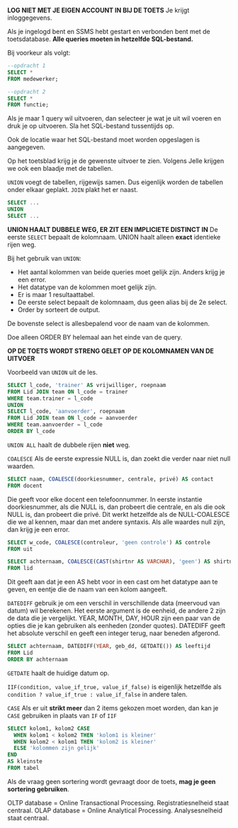 **LOG NIET MET JE EIGEN ACCOUNT IN BIJ DE TOETS**
Je krijgt inloggegevens.

Als je ingelogd bent en SSMS hebt gestart en verbonden bent met de toetsdatabase.
**Alle queries moeten in hetzelfde SQL-bestand.**

Bij voorkeur als volgt:
```sql
--opdracht 1
SELECT *
FROM medewerker;

--opdracht 2
SELECT *
FROM functie;
```

Als je maar 1 query wil uitvoeren, dan selecteer je wat je uit wil voeren en druk je op uitvoeren.
Sla het SQL-bestand tussentijds op.

Ook de locatie waar het SQL-bestand moet worden opgeslagen is aangegeven.

Op het toetsblad krijg je de gewenste uitvoer te zien.
Volgens Jelle krijgen we ook een blaadje met de tabellen.

`UNION` voegt de tabellen, rijgewijs samen. Dus eigenlijk worden de tabellen onder elkaar geplakt. `JOIN` plakt het er naast.
```sql
SELECT ...
UNION
SELECT ...
```
**UNION HAALT DUBBELE WEG, ER ZIT EEN IMPLICIETE DISTINCT IN**
De eerste `SELECT` bepaalt de kolomnaam. UNION haalt alleen **exact** identieke rijen weg.

Bij het gebruik van `UNION`:
- Het aantal kolommen van beide queries moet gelijk zijn. Anders krijg je een error.
- Het datatype van de kolommen moet gelijk zijn.
- Er is maar 1 resultaattabel.
- De eerste select bepaalt de kolomnaam, dus geen alias bij de 2e select.
- Order by sorteert de output.

De bovenste select is allesbepalend voor de naam van de kolommen.

Doe alleen ORDER BY helemaal aan het einde van de query.

**OP DE TOETS WORDT STRENG GELET OP DE KOLOMNAMEN VAN DE UITVOER**

Voorbeeld van `UNION` uit de les.
```sql
SELECT l_code, 'trainer' AS vrijwilliger, roepnaam
FROM Lid JOIN team ON l_code = trainer
WHERE team.trainer = l_code
UNION
SELECT l_code, 'aanvoerder', roepnaam
FROM Lid JOIN team ON l_code = aanvoerder
WHERE team.aanvoerder = l_code
ORDER BY l_code
```

`UNION ALL` haalt de dubbele rijen **niet** weg.

`COALESCE`
Als de eerste expressie NULL is, dan zoekt die verder naar niet null waarden.

```sql
SELECT naam, COALESCE(doorkiesnummer, centrale, privé) AS contact
FROM docent
```

Die geeft voor elke docent een telefoonnummer. In eerste instantie doorkiesnummer, als die NULL is, dan probeert die centrale, en als die ook NULL is, dan probeert die privé.
Dit werkt hetzelfde als de NULL-COALESCE die we al kennen, maar dan met andere syntaxis.
Als alle waardes null zijn, dan krijg je een error.

```sql
SELECT w_code, COALESCE(controleur, 'geen controle') AS controle
FROM uit
```

```sql
SELECT achternaam, COALESCE(CAST(shirtnr AS VARCHAR), 'geen') AS shirtnummer
FROM lid
```

Dit geeft aan dat je een AS hebt voor in een cast om het datatype aan te geven, en eentje die de naam van een kolom aangeeft.

`DATEDIFF` gebruik je om een verschil in verschillende data (meervoud van datum) wil berekenen. Het eerste argument is de eenheid, de andere 2 zijn de data die je vergelijkt.
YEAR, MONTH, DAY, HOUR zijn een paar van de opties die je kan gebruiken als eenheden (zonder quotes). DATEDIFF geeft het absolute verschil en geeft een integer terug, naar beneden
afgerond.

```sql
SELECT achternaam, DATEDIFF(YEAR, geb_dd, GETDATE()) AS leeftijd
FROM Lid
ORDER BY achternaam
```

`GETDATE` haalt de huidige datum op.

`IIF(condition, value_if_true, value_if_false)` is eigenlijk hetzelfde als `condition ? value_if_true : value_if_false` in andere talen.

`CASE` Als er uit **strikt meer** dan 2 items gekozen moet worden, dan kan je `CASE` gebruiken in plaats van `IF` of `IIF`
```sql
SELECT kolom1, kolom2 CASE
  WHEN kolom1 < kolom2 THEN 'kolom1 is kleiner'
  WHEN kolom2 < kolom1 THEN 'kolom2 is kleiner'
  ELSE 'kolommen zijn gelijk'
END
AS kleinste
FROM tabel
```

Als de vraag geen sortering wordt gevraagt door de toets, **mag je geen sortering gebruiken**.

OLTP database = Online Transactional Processing. Registratiesnelheid staat centraal.
OLAP database = Online Analytical Processing. Analysesnelheid staat centraal.